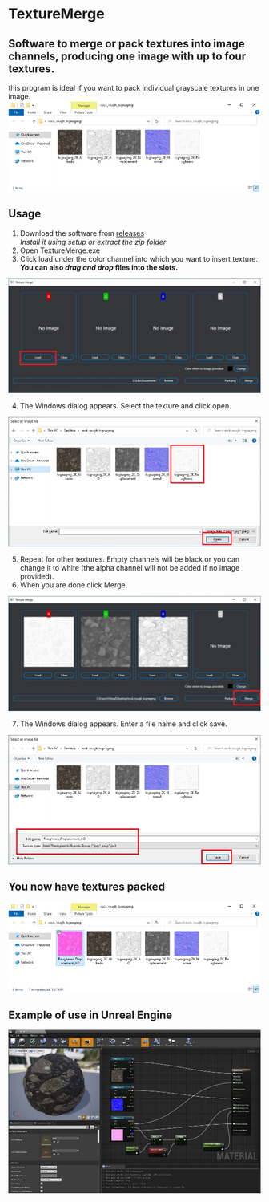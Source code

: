 # TextureMerge
## Software to merge or pack textures into image channels, producing one image with up to four textures.

this program is ideal if you want to pack individual grayscale textures in one image.
![image](https://github.com/Fidifis/TextureMerge/raw/master/Tutorial-images/img1.jpg)

## Usage
1. Download the software from [releases](https://github.com/Fidifis/TextureMerge/releases) \
*Install it using setup or extract the zip folder*
2. Open TextureMerge.exe
3. Click load under the color channel into which you want to insert texture.\
**You can also *drag and drop* files into the slots.**

![image](https://github.com/Fidifis/TextureMerge/raw/master/Tutorial-images/img2.jpg)

4. The Windows dialog appears. Select the texture and click open.

![image](https://github.com/Fidifis/TextureMerge/raw/master/Tutorial-images/img3.jpg)

5. Repeat for other textures. Empty channels will be black or you can change it to white (the alpha channel will not be added if no image provided).
6. When you are done click Merge.

![image](https://github.com/Fidifis/TextureMerge/raw/master/Tutorial-images/img4.jpg)

7. The Windows dialog appears. Enter a file name and click save.

![image](https://github.com/Fidifis/TextureMerge/raw/master/Tutorial-images/img5.jpg)


## You now have textures packed

![image](https://github.com/Fidifis/TextureMerge/raw/master/Tutorial-images/img6.jpg)


## Example of use in Unreal Engine
![image](https://github.com/Fidifis/TextureMerge/raw/master/Tutorial-images/img7.jpg)
